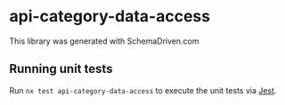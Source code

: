 
# api-category-data-access

This library was generated with SchemaDriven.com

## Running unit tests

Run `nx test api-category-data-access` to execute the unit tests via [Jest](https://jestjs.io).

